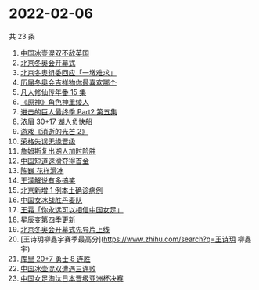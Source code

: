 # 2022-02-06

共 23 条

<!-- BEGIN -->
<!-- 最后更新时间 Sun Feb 06 2022 14:15:16 GMT+0800 (China Standard Time) -->

1. [中国冰壶混双不敌英国](https://www.zhihu.com/search?q=冰壶)
1. [北京冬奥会开幕式](https://www.zhihu.com/search?q=冬奥会开幕式)
1. [北京冬奥组委回应「一墩难求」](https://www.zhihu.com/search?q=冰墩墩)
1. [历届冬奥会吉祥物你最喜欢哪个](https://www.zhihu.com/search?q=冬奥会吉祥物)
1. [凡人修仙传年番 15 集](https://www.zhihu.com/search?q=凡人修仙传)
1. [《原神》角色神里绫人](https://www.zhihu.com/search?q=原神)
1. [进击的巨人最终季 Part2 第五集](https://www.zhihu.com/search?q=进击的巨人)
1. [浓眉 30+17 湖人负快船](https://www.zhihu.com/search?q=湖人)
1. [游戏《消逝的光芒 2》](https://www.zhihu.com/search?q=消逝的光芒2)
1. [荣格失误无缘晋级](https://www.zhihu.com/search?q=荣格)
1. [詹姆斯复出湖人加时险胜](https://www.zhihu.com/search?q=湖人)
1. [中国短道速滑夺得首金](https://www.zhihu.com/search?q=短道速滑)
1. [陈巍 花样滑冰](https://www.zhihu.com/search?q=花样滑冰)
1. [王濛解说有多搞笑](https://www.zhihu.com/search?q=王濛解说)
1. [北京新增 1 例本土确诊病例](https://www.zhihu.com/search?q=北京疫情)
1. [中国女冰战胜丹麦队](https://www.zhihu.com/search?q=冰球)
1. [王霜「你永远可以相信中国女足」](https://www.zhihu.com/search?q=王霜)
1. [星辰变第四季更新](https://www.zhihu.com/search?q=星辰变)
1. [北京冬奥会开幕式先导片上线](https://www.zhihu.com/search?q=北京冬奥会开幕式先导片)
1. [王诗玥柳鑫宇赛季最高分](https://www.zhihu.com/search?q=王诗玥 柳鑫宇)
1. [库里 20+7 勇士 8 连胜](https://www.zhihu.com/search?q=勇士)
1. [中国冰壶混双遭遇三连败](https://www.zhihu.com/search?q=冰壶)
1. [中国女足淘汰日本晋级亚洲杯决赛](https://www.zhihu.com/search?q=中国女足)

<!-- END -->
